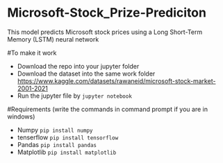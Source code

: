 # Microsoft-Stock_Prize-Prediciton
This model predicts Microsoft stock prices using a Long Short-Term Memory (LSTM) neural network

#To make it work
  - Download the repo into your jupyter folder
  - Download the dataset into the same work folder https://www.kaggle.com/datasets/rawaneid/microsoft-stock-market-2001-2021
  - Run the jupyter file by ```jupyter notebook```

#Requirements (write the commands in command prompt if you are in windows)
  - Numpy ```pip install numpy```
  - tenserflow ```pip install tensorflow```
  - Pandas ```pip install pandas```
  - Matplotlib ```pip install matplotlib```

